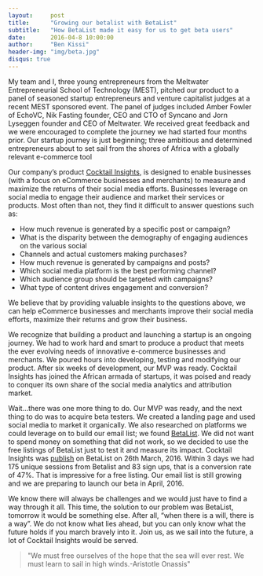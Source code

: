 ```yaml
---
layout:     post
title:      "Growing our betalist with BetaList"
subtitle:   "How BetaList made it easy for us to get beta users"
date:       2016-04-8 10:00:00
author:     "Ben Kissi"
header-img: "img/beta.jpg"
disqus: true
---
```


<p>
My team and I, three young entrepreneurs from the Meltwater Entrepreneurial School of Technology (MEST), pitched our product to a panel  of  seasoned startup entrepreneurs and venture capitalist judges at a recent MEST sponsored event.  The panel of judges included Amber Fowler of EchoVC, Nik Fasting founder, CEO and CTO of Syncano and Jorn Lyseggen founder and CEO of Meltwater. We received great feedback and we were encouraged to complete the journey we had started four months prior. Our startup journey is just beginning; three ambitious and determined entrepreneurs about to set sail from the shores of Africa with a globally relevant e-commerce tool
</p>

<p>Our company’s product <a target="blank" href="http://cocktailinsights.com/">Cocktail Insights</a>, is designed to enable businesses  (with a focus on eCommerce businesses and merchants) to measure and maximize the returns of their social media efforts. Businesses leverage on social media to engage their audience and market their services or products. Most often than not, they find it difficult to answer questions such as:
</p>
<ul>
	<li>How much revenue is generated by a specific post or campaign?</li>
	<li>What is the disparity between the demography of engaging audiences on the  various social</li>
	<li>Channels and actual customers making purchases?</li>
	<li>How much revenue is generated by campaigns and posts?</li>
	<li>Which social media platform is the best performing channel?</li>
	<li>Which audience group should be targeted with campaigns?</li>
	<li>What type of content drives engagement and conversion?</li>
</ul>

<p>We believe that by providing valuable insights to the questions above, we can help eCommerce businesses and merchants  improve their social media efforts, maximize their returns and grow their business.</p>

<p>We recognize that building a product and launching a startup is an ongoing journey. We had to work hard and smart to produce a product that meets the ever evolving needs of innovative e-commerce businesses and merchants. We poured hours into developing, testing and modifying  our product. After six weeks of development, our MVP was ready. Cocktail Insights has joined the African armada of startups, it was poised and ready to conquer its own share of the social media analytics and attribution market.
</p>

<p>Wait…there was one more thing to do. Our MVP was ready, and the next thing to do was to acquire beta testers. We created a landing page and used social media to market it organically.  We also researched on platforms we could leverage on to build our email list; we found <a target="blank" href="http://betalist.com/">BetaList</a>. We did not want to spend money on something that did not work, so we decided to use the free listings of BetaList just to test it and measure its impact. Cocktail Insights was <a target="blank" href="http://betalist.com/startups/cocktail-insights">publish</a> on BetaList on 26th March, 2016. Within 3 days we had 175 unique sessions from Betalist and 83 sign ups, that is a conversion rate of 47%.  That is impressive for a free listing. Our email list is still growing and we are preparing to launch our beta in April, 2016.
</p>

<p>We know there will always be challenges and we would just have to find a way through it all. This time, the solution to our problem was BetaList, tomorrow it would be something else. After all, “when there is a will, there is a way”. We do not know what lies ahead, but you can only know what the future holds if you march bravely into it. Join us, as we sail into the future, a lot of Cocktail Insights would be served.</p>


<blockquote>"We must free ourselves of the hope that the sea will ever rest. We must learn to sail in high winds.-Aristotle Onassis"
</blockquote>
